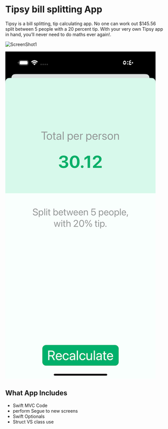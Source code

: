 # Tipsy bill splitting App

Tipsy is a bill splitting, tip calculating app. No one can work out $145.56 split between 5 people with a 20 percent tip. With your very own Tipsy app in hand, you’ll never need to do maths ever again!.


![ScreenShot1](Documnets/screenshot1.png)



![ScreenShot2](Documents/screenshot2.png)



## What App Includes

* Swift MVC Code
* perform Segue to new screens
* Swift Optionals
* Struct VS class use
